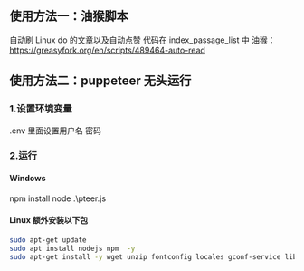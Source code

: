 ## 使用方法一：油猴脚本

自动刷 Linux do 的文章以及自动点赞
代码在 index_passage_list 中
油猴：https://greasyfork.org/en/scripts/489464-auto-read

## 使用方法二：puppeteer 无头运行

### 1.设置环境变量

.env 里面设置用户名 密码

### 2.运行

#### Windows

npm install
node .\pteer.js

#### Linux 额外安装以下包

```sh
sudo apt-get update
sudo apt install nodejs npm  -y
sudo apt-get install -y wget unzip fontconfig locales gconf-service libasound2 libatk1.0-0 libc6 libcairo2 libcups2 libdbus-1-3 libexpat1 libfontconfig1 libgcc1 libgconf-2-4 libgdk-pixbuf2.0-0 libglib2.0-0 libgtk-3-0 libnspr4 libpango-1.0-0 libpangocairo-1.0-0 libstdc++6 libx11-6 libx11-xcb1 libxcb1 libxcomposite1 libxcursor1 libxdamage1 libxext6 libxfixes3 libxi6 libxrandr2 libxrender1 libxss1 libxtst6 ca-certificates fonts-liberation libappindicator1 libnss3 lsb-release xdg-utils wget

```
